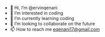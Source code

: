 - 👋 Hi, I’m @ervinqenani
- 👀 I’m interested in coding
- 🌱 I’m currently learning coding
- 💞️ I’m looking to collaborate on the future
- 📫 How to reach me eqenani17@gmail.com

<!---
ervinqenani/ervinqenani is a ✨ special ✨ repository because its `README.md` (this file) appears on your GitHub profile.
You can click the Preview link to take a look at your changes.
--->
